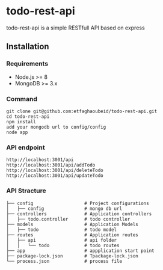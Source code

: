 # todo-rest-api
todo-rest-api is a simple RESTfull API based on express
## Installation

### Requirements
* Node.js >= 8
* MongoDB >= 3.x
### Command 
```
git clone git@github.com:etfaghaoubeid/todo-rest-api.git
cd todo-rest-api
npm install
add your mongodb url to config/config
node app
```
### API endpoint
```
http://localhost:3001/api
http://localhost:3001/api/addTodo
http://localhost:3001/api/deleteTodo
http://localhost:3001/api/updateTodo
```
### API Stracture
```
├── config                   # Project configurations
│   ├── config               # mongo db url
├── controllers              # Application controllers    
│   ├── todo.controller      # todo controller
├── models                   # Application Models 
│   ├── todo                 # todo model
├── routes                   # Application routes
│   ├── api                  # api folder
│   │   └── todo             # todo routes
├── app                      # appplication start point 
├── package-lock.json        # Tpackage-lock.json
└── process.json             # process file
```
